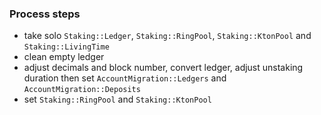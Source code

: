 ### Process steps
- take solo `Staking::Ledger`, `Staking::RingPool`, `Staking::KtonPool` and `Staking::LivingTime`
- clean empty ledger
- adjust decimals and block number, convert ledger, adjust unstaking duration then set `AccountMigration::Ledgers` and `AccountMigration::Deposits`
- set `Staking::RingPool` and `Staking::KtonPool`
